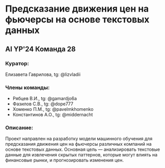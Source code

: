 # Предсказание движения цен на фьючерсы на основе текстовых данных

## AI YP'24 Команда 28

### Куратор:
Елизавета Гаврилова, tg: @lizvladii

### Члены команды:
- Рябцев В.И., tg: @gamardjo6a
- Фазилов С.В., tg: @dope777
- Хоменко П.М., tg: @pavelmkhomenko
- Константинов А.О., tg: @middernacht

### Описание:
Проект направлен на разработку модели машинного обучения для предсказания движения цен на фьючерсы различных компаний на основе текстовых данных. Основная цель — анализировать текстовые данные для извлечения скрытых паттернов, которые могут влиять на финансовые рынки, и прогнозировать изменения цен.